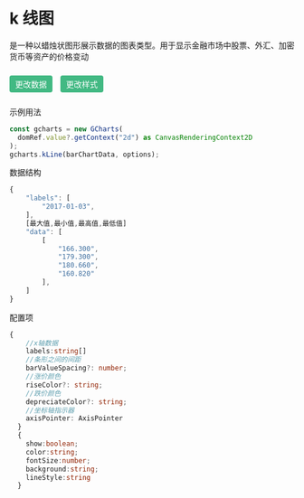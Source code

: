 # k 线图

是一种以蜡烛状图形展示数据的图表类型。用于显示金融市场中股票、外汇、加密货币等资产的价格变动

<script setup lang="ts">
import { onMounted, reactive, ref } from "vue";
import GCharts from "../src/index.ts";
import {getRandomHexColor} from "../src/utils/color.ts"
import {getRandomInt} from "../src/utils/number.ts"
const data =[
    {
        "timestamp": "1483419600",
        "time": "2017-01-03",
        "open": "166.300",
        "close": "179.300",
        "volume": "2315363",
        "high": "180.660",
        "low": "160.820",
        "amount": "--",
        "range": "+3.89",
        "ratio": "+2.37",
        "turnoverratio": "0.67",
        "preClose": "164.410",
        "ma5avgprice": "--",
        "ma5volume": "--",
        "ma10avgprice": "--",
        "ma10volume": "--",
        "ma20avgprice": "--",
        "ma20volume": "--"
    },
    {
        "timestamp": "1483506000",
        "time": "2017-01-04",
        "open": "169.740",
        "close": "171.960",
        "volume": "2033163",
        "high": "173.260",
        "low": "168.300",
        "amount": "--",
        "range": "+3.66",
        "ratio": "+2.17",
        "turnoverratio": "0.59",
        "preClose": "168.300",
        "ma5avgprice": "--",
        "ma5volume": "--",
        "ma10avgprice": "--",
        "ma10volume": "--",
        "ma20avgprice": "--",
        "ma20volume": "--"
    },
    {
        "timestamp": "1483592400",
        "time": "2017-01-05",
        "open": "172.650",
        "close": "177.470",
        "volume": "2733032",
        "high": "177.840",
        "low": "172.500",
        "amount": "--",
        "range": "+5.51",
        "ratio": "+3.20",
        "turnoverratio": "0.79",
        "preClose": "171.960",
        "ma5avgprice": "--",
        "ma5volume": "--",
        "ma10avgprice": "--",
        "ma10volume": "--",
        "ma20avgprice": "--",
        "ma20volume": "--"
    },
    {
        "timestamp": "1483678800",
        "time": "2017-01-06",
        "open": "176.280",
        "close": "176.380",
        "volume": "2254733",
        "high": "177.280",
        "low": "173.250",
        "amount": "--",
        "range": "-1.09",
        "ratio": "-0.61",
        "turnoverratio": "0.65",
        "preClose": "177.470",
        "ma5avgprice": "--",
        "ma5volume": "--",
        "ma10avgprice": "--",
        "ma10volume": "--",
        "ma20avgprice": "--",
        "ma20volume": "--"
    },
    {
        "timestamp": "1483938000",
        "time": "2017-01-09",
        "open": "178.000",
        "close": "177.160",
        "volume": "1760353",
        "high": "179.720",
        "low": "176.820",
        "amount": "--",
        "range": "+0.78",
        "ratio": "+0.44",
        "turnoverratio": "0.51",
        "preClose": "176.380",
        "ma5avgprice": "174.254",
        "ma5volume": "2219329",
        "ma10avgprice": "--",
        "ma10volume": "--",
        "ma20avgprice": "--",
        "ma20volume": "--"
    },
    {
        "timestamp": "1484024400",
        "time": "2017-01-10",
        "open": "179.830",
        "close": "180.310",
        "volume": "2922259",
        "high": "183.000",
        "low": "178.300",
        "amount": "--",
        "range": "+3.15",
        "ratio": "+1.78",
        "turnoverratio": "0.84",
        "preClose": "177.160",
        "ma5avgprice": "176.656",
        "ma5volume": "2340708",
        "ma10avgprice": "--",
        "ma10volume": "--",
        "ma20avgprice": "--",
        "ma20volume": "--"
    },
    {
        "timestamp": "1484110800",
        "time": "2017-01-11",
        "open": "179.570",
        "close": "179.320",
        "volume": "1929935",
        "high": "180.180",
        "low": "176.800",
        "amount": "--",
        "range": "-0.99",
        "ratio": "-0.55",
        "turnoverratio": "0.56",
        "preClose": "180.310",
        "ma5avgprice": "178.128",
        "ma5volume": "2320062",
        "ma10avgprice": "--",
        "ma10volume": "--",
        "ma20avgprice": "--",
        "ma20volume": "--"
    },
    {
        "timestamp": "1484197200",
        "time": "2017-01-12",
        "open": "178.800",
        "close": "177.570",
        "volume": "2680211",
        "high": "179.470",
        "low": "175.660",
        "amount": "--",
        "range": "-1.75",
        "ratio": "-0.98",
        "turnoverratio": "0.77",
        "preClose": "179.320",
        "ma5avgprice": "178.148",
        "ma5volume": "2309498",
        "ma10avgprice": "--",
        "ma10volume": "--",
        "ma20avgprice": "--",
        "ma20volume": "--"
    },
    {
        "timestamp": "1484283600",
        "time": "2017-01-13",
        "open": "178.000",
        "close": "176.480",
        "volume": "1412152",
        "high": "178.710",
        "low": "176.360",
        "amount": "--",
        "range": "-1.09",
        "ratio": "-0.61",
        "turnoverratio": "0.41",
        "preClose": "177.570",
        "ma5avgprice": "178.168",
        "ma5volume": "2140982",
        "ma10avgprice": "--",
        "ma10volume": "--",
        "ma20avgprice": "--",
        "ma20volume": "--"
    },
    {
        "timestamp": "1484629200",
        "time": "2017-01-17",
        "open": "175.580",
        "close": "176.960",
        "volume": "2073222",
        "high": "178.280",
        "low": "174.490",
        "amount": "--",
        "range": "+0.48",
        "ratio": "+0.27",
        "turnoverratio": "0.60",
        "preClose": "176.480",
        "ma5avgprice": "178.128",
        "ma5volume": "2203556",
        "ma10avgprice": "176.191",
        "ma10volume": "2211442",
        "ma20avgprice": "--",
        "ma20volume": "--"
    },
    {
        "timestamp": "1484715600",
        "time": "2017-01-18",
        "open": "178.590",
        "close": "176.540",
        "volume": "2004995",
        "high": "180.780",
        "low": "174.730",
        "amount": "--",
        "range": "-0.42",
        "ratio": "-0.24",
        "turnoverratio": "0.58",
        "preClose": "176.960",
        "ma5avgprice": "177.374",
        "ma5volume": "2020103",
        "ma10avgprice": "177.015",
        "ma10volume": "2180406",
        "ma20avgprice": "--",
        "ma20volume": "--"
    },
    {
        "timestamp": "1484802000",
        "time": "2017-01-19",
        "open": "176.840",
        "close": "176.090",
        "volume": "1430469",
        "high": "176.840",
        "low": "174.430",
        "amount": "--",
        "range": "-0.45",
        "ratio": "-0.25",
        "turnoverratio": "0.41",
        "preClose": "176.540",
        "ma5avgprice": "176.728",
        "ma5volume": "1920210",
        "ma10avgprice": "177.428",
        "ma10volume": "2120136",
        "ma20avgprice": "--",
        "ma20volume": "--"
    },
    {
        "timestamp": "1484888400",
        "time": "2017-01-20",
        "open": "175.300",
        "close": "173.440",
        "volume": "2049233",
        "high": "176.455",
        "low": "173.130",
        "amount": "--",
        "range": "-2.65",
        "ratio": "-1.50",
        "turnoverratio": "0.59",
        "preClose": "176.090",
        "ma5avgprice": "175.902",
        "ma5volume": "1794014",
        "ma10avgprice": "177.025",
        "ma10volume": "2051756",
        "ma20avgprice": "--",
        "ma20volume": "--"
    },
    {
        "timestamp": "1485147600",
        "time": "2017-01-23",
        "open": "173.940",
        "close": "175.970",
        "volume": "2100583",
        "high": "176.180",
        "low": "173.280",
        "amount": "--",
        "range": "+2.53",
        "ratio": "+1.46",
        "turnoverratio": "0.61",
        "preClose": "173.440",
        "ma5avgprice": "175.800",
        "ma5volume": "1931700",
        "ma10avgprice": "176.984",
        "ma10volume": "2036341",
        "ma20avgprice": "--",
        "ma20volume": "--"
    },
    {
        "timestamp": "1485234000",
        "time": "2017-01-24",
        "open": "177.700",
        "close": "176.050",
        "volume": "1600396",
        "high": "179.000",
        "low": "175.500",
        "amount": "--",
        "range": "+0.08",
        "ratio": "+0.05",
        "turnoverratio": "0.46",
        "preClose": "175.970",
        "ma5avgprice": "175.618",
        "ma5volume": "1837135",
        "ma10avgprice": "176.873",
        "ma10volume": "2020346",
        "ma20avgprice": "--",
        "ma20volume": "--"
    },
    {
        "timestamp": "1485320400",
        "time": "2017-01-25",
        "open": "177.400",
        "close": "176.610",
        "volume": "2123523",
        "high": "179.000",
        "low": "176.250",
        "amount": "--",
        "range": "+0.56",
        "ratio": "+0.32",
        "turnoverratio": "0.61",
        "preClose": "176.050",
        "ma5avgprice": "175.632",
        "ma5volume": "1860841",
        "ma10avgprice": "176.503",
        "ma10volume": "1940472",
        "ma20avgprice": "--",
        "ma20volume": "--"
    },
    {
        "timestamp": "1485406800",
        "time": "2017-01-26",
        "open": "177.650",
        "close": "174.950",
        "volume": "2194244",
        "high": "177.670",
        "low": "174.650",
        "amount": "--",
        "range": "-1.66",
        "ratio": "-0.94",
        "turnoverratio": "0.63",
        "preClose": "176.610",
        "ma5avgprice": "175.404",
        "ma5volume": "2013596",
        "ma10avgprice": "176.066",
        "ma10volume": "1966903",
        "ma20avgprice": "--",
        "ma20volume": "--"
    },
    {
        "timestamp": "1485493200",
        "time": "2017-01-27",
        "open": "175.000",
        "close": "174.100",
        "volume": "1575709",
        "high": "175.000",
        "low": "173.220",
        "amount": "--",
        "range": "-0.85",
        "ratio": "-0.49",
        "turnoverratio": "0.45",
        "preClose": "174.950",
        "ma5avgprice": "175.536",
        "ma5volume": "1918891",
        "ma10avgprice": "175.719",
        "ma10volume": "1856453",
        "ma20avgprice": "--",
        "ma20volume": "--"
    },
    {
        "timestamp": "1485752400",
        "time": "2017-01-30",
        "open": "173.160",
        "close": "174.720",
        "volume": "1358907",
        "high": "174.970",
        "low": "171.720",
        "amount": "--",
        "range": "+0.62",
        "ratio": "+0.36",
        "turnoverratio": "0.39",
        "preClose": "174.100",
        "ma5avgprice": "175.286",
        "ma5volume": "1770556",
        "ma10avgprice": "175.543",
        "ma10volume": "1851128",
        "ma20avgprice": "--",
        "ma20volume": "--"
    },
    {
        "timestamp": "1485838800",
        "time": "2017-01-31",
        "open": "173.680",
        "close": "175.070",
        "volume": "1325773",
        "high": "176.180",
        "low": "173.010",
        "amount": "--",
        "range": "+0.35",
        "ratio": "+0.20",
        "turnoverratio": "0.38",
        "preClose": "174.720",
        "ma5avgprice": "175.090",
        "ma5volume": "1715631",
        "ma10avgprice": "175.354",
        "ma10volume": "1776383",
        "ma20avgprice": "175.772",
        "ma20volume": "1993913"
    },
    {
        "timestamp": "1485925200",
        "time": "2017-02-01",
        "open": "176.730",
        "close": "173.820",
        "volume": "1216389",
        "high": "176.730",
        "low": "172.550",
        "amount": "--",
        "range": "-1.25",
        "ratio": "-0.71",
        "turnoverratio": "0.35",
        "preClose": "175.070",
        "ma5avgprice": "174.532",
        "ma5volume": "1534204",
        "ma10avgprice": "175.082",
        "ma10volume": "1697523",
        "ma20avgprice": "176.048",
        "ma20volume": "1938964"
    },
    {
        "timestamp": "1486011600",
        "time": "2017-02-02",
        "open": "173.510",
        "close": "173.400",
        "volume": "962577",
        "high": "175.180",
        "low": "172.460",
        "amount": "--",
        "range": "-0.42",
        "ratio": "-0.24",
        "turnoverratio": "0.28",
        "preClose": "173.820",
        "ma5avgprice": "174.222",
        "ma5volume": "1287871",
        "ma10avgprice": "174.813",
        "ma10volume": "1650733",
        "ma20avgprice": "176.120",
        "ma20volume": "1885435"
    },
    {
        "timestamp": "1486098000",
        "time": "2017-02-03",
        "open": "174.960",
        "close": "175.170",
        "volume": "1575247",
        "high": "176.590",
        "low": "173.560",
        "amount": "--",
        "range": "+1.77",
        "ratio": "+1.02",
        "turnoverratio": "--",
        "preClose": "173.400",
        "ma5avgprice": "174.436",
        "ma5volume": "1287779",
        "ma10avgprice": "174.986",
        "ma10volume": "1603335",
        "ma20avgprice": "176.006",
        "ma20volume": "1827546"
    },
    {
        "timestamp": "1486357200",
        "time": "2017-02-06",
        "open": "175.790",
        "close": "177.810",
        "volume": "2303594",
        "high": "179.080",
        "low": "175.150",
        "amount": "--",
        "range": "+2.64",
        "ratio": "+1.51",
        "turnoverratio": "--",
        "preClose": "175.170",
        "ma5avgprice": "175.054",
        "ma5volume": "1476716",
        "ma10avgprice": "175.170",
        "ma10volume": "1623636",
        "ma20avgprice": "176.077",
        "ma20volume": "1829989"
    },
    {
        "timestamp": "1486443600",
        "time": "2017-02-07",
        "open": "179.580",
        "close": "178.170",
        "volume": "1535153",
        "high": "179.600",
        "low": "176.750",
        "amount": "--",
        "range": "+4.77",
        "ratio": "+2.75",
        "turnoverratio": "0.44",
        "preClose": "173.400",
        "ma5avgprice": "175.674",
        "ma5volume": "1518592",
        "ma10avgprice": "175.382",
        "ma10volume": "1617112",
        "ma20avgprice": "176.127",
        "ma20volume": "1818729"
    },
    {
        "timestamp": "1486530000",
        "time": "2017-02-08",
        "open": "179.160",
        "close": "181.500",
        "volume": "2114234",
        "high": "182.410",
        "low": "177.530",
        "amount": "--",
        "range": "+3.33",
        "ratio": "+1.87",
        "turnoverratio": "0.61",
        "preClose": "178.170",
        "ma5avgprice": "177.210",
        "ma5volume": "1698161",
        "ma10avgprice": "175.871",
        "ma10volume": "1616183",
        "ma20avgprice": "176.187",
        "ma20volume": "1778327"
    },
    {
        "timestamp": "1486616400",
        "time": "2017-02-09",
        "open": "181.230",
        "close": "181.500",
        "volume": "1743656",
        "high": "183.460",
        "low": "181.060",
        "amount": "--",
        "range": "0.00",
        "ratio": "0.00",
        "turnoverratio": "0.50",
        "preClose": "181.500",
        "ma5avgprice": "178.830",
        "ma5volume": "1854377",
        "ma10avgprice": "176.526",
        "ma10volume": "1571124",
        "ma20avgprice": "176.296",
        "ma20volume": "1769013"
    },
    {
        "timestamp": "1486702800",
        "time": "2017-02-10",
        "open": "182.580",
        "close": "183.990",
        "volume": "2149763",
        "high": "184.160",
        "low": "181.210",
        "amount": "--",
        "range": "+2.49",
        "ratio": "+1.37",
        "turnoverratio": "0.62",
        "preClose": "181.500",
        "ma5avgprice": "180.594",
        "ma5volume": "1969280",
        "ma10avgprice": "177.515",
        "ma10volume": "1628529",
        "ma20avgprice": "176.617",
        "ma20volume": "1742491"
    },
    {
        "timestamp": "1486962000",
        "time": "2017-02-13",
        "open": "184.500",
        "close": "184.310",
        "volume": "2428530",
        "high": "185.440",
        "low": "183.330",
        "amount": "--",
        "range": "+0.32",
        "ratio": "+0.17",
        "turnoverratio": "0.70",
        "preClose": "183.990",
        "ma5avgprice": "181.894",
        "ma5volume": "1994267",
        "ma10avgprice": "178.474",
        "ma10volume": "1735492",
        "ma20avgprice": "177.008",
        "ma20volume": "1793310"
    },
    {
        "timestamp": "1487048400",
        "time": "2017-02-14",
        "open": "184.010",
        "close": "182.770",
        "volume": "1932010",
        "high": "185.660",
        "low": "182.280",
        "amount": "--",
        "range": "-1.54",
        "ratio": "-0.84",
        "turnoverratio": "0.56",
        "preClose": "184.310",
        "ma5avgprice": "182.814",
        "ma5volume": "2073639",
        "ma10avgprice": "179.244",
        "ma10volume": "1796115",
        "ma20avgprice": "177.299",
        "ma20volume": "1786249"
    }
]
const domRef = ref();
let kLine;
let dataRangeFlag=true;
onMounted(() => {
  const gcharts = new GCharts(domRef.value?.getContext("2d") as CanvasRenderingContext2D);
 
        dataRangeFlag=!dataRangeFlag;
      kLine = gcharts.kLine({
        labels:data.slice(0,10).map(item=>item.time),
        data: data.slice(0,10).map(item=>[item.open,item.close,item.high,item.low]),
      });
  
});

const changeData = ()=>{
    
      kLine.setOption({
        labels:data.slice(dataRangeFlag?0:10,dataRangeFlag?10:20).map(item=>item.time),
        data: data.slice(dataRangeFlag?0:10,dataRangeFlag?10:20).map(item=>[item.open,item.close,item.high,item.low]),
      })
      dataRangeFlag=!dataRangeFlag
  }
  const changeStyle = ()=>{
    kLine.setOption({
         labels:data.slice(dataRangeFlag?0:10,dataRangeFlag?10:20).map(item=>item.time),
        data: data.slice(dataRangeFlag?0:10,dataRangeFlag?10:20).map(item=>[item.open,item.close,item.high,item.low]),
        riseColor:getRandomHexColor(),
        depreciateColor:getRandomHexColor()
    })
  }
</script>

<canvas class="container" ref="domRef" width="800" height="500"></canvas>

<div>
  <div @click="changeData" style="display:inline-block;margin: 10px 0px;
  padding: 5px 10px;
  background-color: #42b983;
  color: white;
  border: none;
  border-radius: 4px;
  cursor: pointer;">更改数据</div>
  <div style="display:inline-block;margin: 10px 0px;
  padding: 5px 10px;
  background-color: #42b983;
  color: white;
  border: none;
  border-radius: 4px;
  cursor: pointer;margin-left:10px" @click="changeStyle">更改样式</div>
</div>

示例用法

```typescript
const gcharts = new GCharts(
  domRef.value?.getContext("2d") as CanvasRenderingContext2D
);
gcharts.kLine(barChartData, options);
```

数据结构

```typescript
{
    "labels": [
        "2017-01-03",
    ],
    [最大值,最小值,最高值,最低值]
    "data": [
        [
            "166.300",
            "179.300",
            "180.660",
            "160.820"
        ],
    ]
}
```

配置项

```typescript
{
    //x轴数据
    labels:string[]
    //条形之间的间距
    barValueSpacing?: number;
    //涨价颜色
    riseColor?: string;
    //跌价颜色
    depreciateColor?: string;
    //坐标轴指示器
    axisPointer: AxisPointer
  }
  {
    show:boolean;
    color:string;
    fontSize:number;
    background:string;
    lineStyle:string
  }
```

